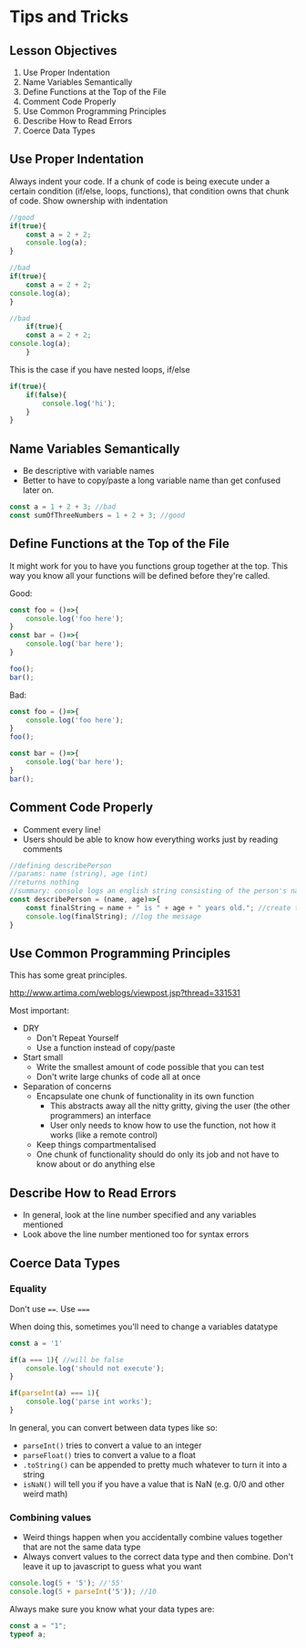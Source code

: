 # Tips and Tricks

## Lesson Objectives

1. Use Proper Indentation
1. Name Variables Semantically
1. Define Functions at the Top of the File
1. Comment Code Properly
1. Use Common Programming Principles
1. Describe How to Read Errors
1. Coerce Data Types

## Use Proper Indentation

Always indent your code.  If a chunk of code is being execute under a certain condition (if/else, loops, functions), that condition owns that chunk of code.  Show ownership with indentation

```javascript
//good
if(true){
    const a = 2 + 2;
    console.log(a);
}

//bad
if(true){
    const a = 2 + 2;
console.log(a);
}

//bad
    if(true){
    const a = 2 + 2;
console.log(a);
    }
```

This is the case if you have nested loops, if/else

```javascript
if(true){
    if(false){
        console.log('hi');
    }
}
```

## Name Variables Semantically

- Be descriptive with variable names
- Better to have to copy/paste a long variable name than get confused later on.

```javascript
const a = 1 + 2 + 3; //bad
const sumOfThreeNumbers = 1 + 2 + 3; //good
```

## Define Functions at the Top of the File

It might work for you to have you functions group together at the top.  This way you know all your functions will be defined before they're called.

Good:
```javascript
const foo = ()=>{
    console.log('foo here');
}
const bar = ()=>{
    console.log('bar here');
}

foo();
bar();
```

Bad:
```javascript
const foo = ()=>{
    console.log('foo here');
}
foo();

const bar = ()=>{
    console.log('bar here');
}
bar();
```

## Comment Code Properly

- Comment every line!
- Users should be able to know how everything works just by reading comments

```javascript
//defining describePerson
//params: name (string), age (int)
//returns nothing
//summary: console logs an english string consisting of the person's name and how old they are
const describePerson = (name, age)=>{
    const finalString = name + " is " + age + " years old."; //create the message
    console.log(finalString); //log the message
}
```

## Use Common Programming Principles

This has some great principles.

http://www.artima.com/weblogs/viewpost.jsp?thread=331531

Most important:

- DRY
    - Don't Repeat Yourself
    - Use a function instead of copy/paste
- Start small
    - Write the smallest amount of code possible that you can test
    - Don't write large chunks of code all at once
- Separation of concerns
    - Encapsulate one chunk of functionality in its own function
        - This abstracts away all the nitty gritty, giving the user (the other programmers) an interface
        - User only needs to know how to use the function, not how it works (like a remote control)
    - Keep things compartmentalised
    - One chunk of functionality should do only its job and not have to know about or do anything else

## Describe How to Read Errors

- In general, look at the line number specified and any variables mentioned
- Look above the line number mentioned too for syntax errors

## Coerce Data Types

### Equality

Don't use `==`.  Use `===`

When doing this, sometimes you'll need to change a variables datatype

```javascript
const a = '1'

if(a === 1){ //will be false
    console.log('should not execute');
}

if(parseInt(a) === 1){
    console.log('parse int works');
}
```

In general, you can convert between data types like so:

- `parseInt()` tries to convert a value to an integer
- `parseFloat()` tries to convert a value to a float
- `.toString()` can be appended to pretty much whatever to turn it into a string
- `isNaN()` will tell you if you have a value that is NaN (e.g. 0/0 and other weird math)

### Combining values

- Weird things happen when you accidentally combine values together that are not the same data type
- Always convert values to the correct data type and then combine.  Don't leave it up to javascript to guess what you want

```javascript
console.log(5 + '5'); //'55'
console.log(5 + parseInt('5')); //10
```

Always make sure you know what your data types are:

```javascript
const a = "1";
typeof a;
```
